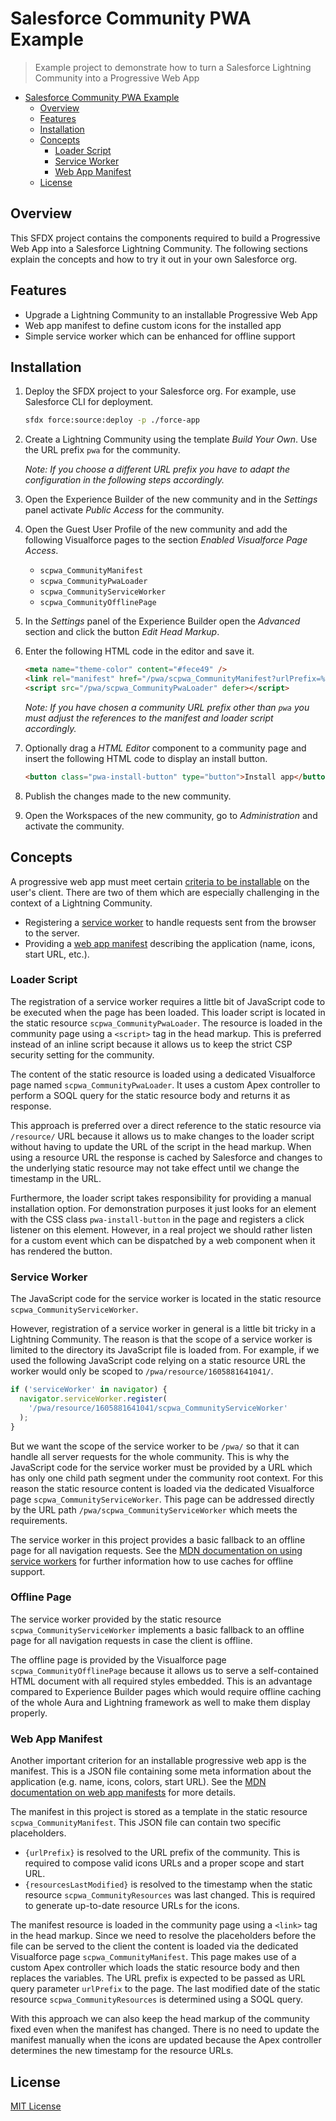 # Salesforce Community PWA Example

> Example project to demonstrate how to turn a Salesforce Lightning Community into a Progressive Web App

- [Salesforce Community PWA Example](#salesforce-community-pwa-example)
  - [Overview](#overview)
  - [Features](#features)
  - [Installation](#installation)
  - [Concepts](#concepts)
    - [Loader Script](#loader-script)
    - [Service Worker](#service-worker)
    - [Web App Manifest](#web-app-manifest)
  - [License](#license)

## Overview

This SFDX project contains the components required to build a Progressive Web App into a Salesforce Lightning Community. The following sections explain the concepts and how to try it out in your own Salesforce org.

## Features

- Upgrade a Lightning Community to an installable Progressive Web App
- Web app manifest to define custom icons for the installed app
- Simple service worker which can be enhanced for offline support

## Installation

1. Deploy the SFDX project to your Salesforce org. For example, use Salesforce CLI for deployment.

   ```bash
   sfdx force:source:deploy -p ./force-app
   ```

2. Create a Lightning Community using the template _Build Your Own_. Use the URL prefix `pwa` for the community.

   _Note: If you choose a different URL prefix you have to adapt the configuration in the following steps accordingly._

3. Open the Experience Builder of the new community and in the _Settings_ panel activate _Public Access_ for the community.
4. Open the Guest User Profile of the new community and add the following Visualforce pages to the section _Enabled Visualforce Page Access_.

   - `scpwa_CommunityManifest`
   - `scpwa_CommunityPwaLoader`
   - `scpwa_CommunityServiceWorker`
   - `scpwa_CommunityOfflinePage`

5. In the _Settings_ panel of the Experience Builder open the _Advanced_ section and click the button _Edit Head Markup_.
6. Enter the following HTML code in the editor and save it.

   ```html
   <meta name="theme-color" content="#fece49" />
   <link rel="manifest" href="/pwa/scpwa_CommunityManifest?urlPrefix=%2Fpwa" />
   <script src="/pwa/scpwa_CommunityPwaLoader" defer></script>
   ```

   _Note: If you have chosen a community URL prefix other than `pwa` you must adjust the references to the manifest and loader script accordingly._

7. Optionally drag a _HTML Editor_ component to a community page and insert the following HTML code to display an install button.

   ```html
   <button class="pwa-install-button" type="button">Install app</button>
   ```

8. Publish the changes made to the new community.
9. Open the Workspaces of the new community, go to _Administration_ and activate the community.

## Concepts

A progressive web app must meet certain [criteria to be installable](https://web.dev/install-criteria/) on the user's client. There are two of them which are especially challenging in the context of a Lightning Community.

- Registering a [service worker](https://web.dev/offline-fallback-page/) to handle requests sent from the browser to the server.
- Providing a [web app manifest](https://web.dev/add-manifest/) describing the application (name, icons, start URL, etc.).

### Loader Script

The registration of a service worker requires a little bit of JavaScript code to be executed when the page has been loaded. This loader script is located in the static resource `scpwa_CommunityPwaLoader`. The resource is loaded in the community page using a `<script>` tag in the head markup. This is preferred instead of an inline script because it allows us to keep the strict CSP security setting for the community.

The content of the static resource is loaded using a dedicated Visualforce page named `scpwa_CommunityPwaLoader`. It uses a custom Apex controller to perform a SOQL query for the static resource body and returns it as response.

This approach is preferred over a direct reference to the static resource via `/resource/` URL because it allows us to make changes to the loader script without having to update the URL of the script in the head markup. When using a resource URL the response is cached by Salesforce and changes to the underlying static resource may not take effect until we change the timestamp in the URL.

Furthermore, the loader script takes responsibility for providing a manual installation option. For demonstration purposes it just looks for an element with the CSS class `pwa-install-button` in the page and registers a click listener on this element. However, in a real project we should rather listen for a custom event which can be dispatched by a web component when it has rendered the button.

### Service Worker

The JavaScript code for the service worker is located in the static resource `scpwa_CommunityServiceWorker`.

However, registration of a service worker in general is a little bit tricky in a Lightning Community. The reason is that the scope of a service worker is limited to the directory its JavaScript file is loaded from. For example, if we used the following JavaScript code relying on a static resource URL the worker would only be scoped to `/pwa/resource/1605881641041/`.

```javascript
if ('serviceWorker' in navigator) {
  navigator.serviceWorker.register(
    '/pwa/resource/1605881641041/scpwa_CommunityServiceWorker'
  );
}
```

But we want the scope of the service worker to be `/pwa/` so that it can handle all server requests for the whole community. This is why the JavaScript code for the service worker must be provided by a URL which has only one child path segment under the community root context. For this reason the static resource content is loaded via the dedicated Visualforce page `scpwa_CommunityServiceWorker`. This page can be addressed directly by the URL path `/pwa/scpwa_CommunityServiceWorker` which meets the requirements.

The service worker in this project provides a basic fallback to an offline page for all navigation requests. See the [MDN documentation on using service workers](https://developer.mozilla.org/en-US/docs/Web/API/Service_Worker_API/Using_Service_Workers) for further information how to use caches for offline support.

### Offline Page

The service worker provided by the static resource `scpwa_CommunityServiceWorker` implements a basic fallback to an offline page for all navigation requests in case the client is offline.

The offline page is provided by the Visualforce page `scpwa_CommunityOfflinePage` because it allows us to serve a self-contained HTML document with all required styles embedded. This is an advantage compared to Experience Builder pages which would require offline caching of the whole Aura and Lightning framework as well to make them display properly.

### Web App Manifest

Another important criterion for an installable progressive web app is the manifest. This is a JSON file containing some meta information about the application (e.g. name, icons, colors, start URL). See the [MDN documentation on web app manifests](https://developer.mozilla.org/en-US/docs/Web/Manifest) for more details.

The manifest in this project is stored as a template in the static resource `scpwa_CommunityManifest`. This JSON file can contain two specific placeholders.

- `{urlPrefix}` is resolved to the URL prefix of the community. This is required to compose valid icons URLs and a proper scope and start URL.
- `{resourcesLastModified}` is resolved to the timestamp when the static resource `scpwa_CommunityResources` was last changed. This is required to generate up-to-date resource URLs for the icons.

The manifest resource is loaded in the community page using a `<link>` tag in the head markup. Since we need to resolve the placeholders before the file can be served to the client the content is loaded via the dedicated Visualforce page `scpwa_CommunityManifest`. This page makes use of a custom Apex controller which loads the static resource body and then replaces the variables. The URL prefix is expected to be passed as URL query parameter `urlPrefix` to the page. The last modified date of the static resource `scpwa_CommunityResources` is determined using a SOQL query.

With this approach we can also keep the head markup of the community fixed even when the manifest has changed. There is no need to update the manifest manually when the icons are updated because the Apex controller determines the new timestamp for the resource URLs.

## License

[MIT License](https://opensource.org/licenses/MIT)
